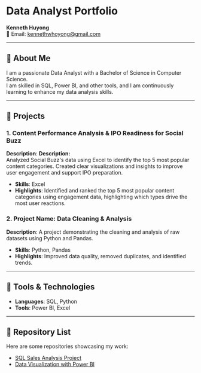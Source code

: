 # Data Analyst Portfolio

**Kenneth Huyong**  
📧 Email: [kennethwhoyong@gmail.com](mailto:kennethwhoyong@gmail.com)  

---

## 📘 About Me  
I am a passionate Data Analyst with a Bachelor of Science in Computer Science.  
I am skilled in SQL, Power BI, and other tools, and I am continuously learning to enhance my data analysis skills.  

---

## 🎯 Projects  

### 1. Content Performance Analysis & IPO Readiness for Social Buzz  
**Description**: **Description:**  
Analyzed Social Buzz's data using Excel to identify the top 5 most popular content categories. Created clear visualizations and insights to improve user engagement and support IPO preparation.
- **Skills**: Excel  
- **Highlights**: Identified and ranked the top 5 most popular content categories using engagement data, highlighting which types drive the most user reactions.

### 2. Project Name: **Data Cleaning & Analysis**  
**Description**: A project demonstrating the cleaning and analysis of raw datasets using Python and Pandas.  
- **Skills**: Python, Pandas  
- **Highlights**: Improved data quality, removed duplicates, and identified trends.  

---

## 🔧 Tools & Technologies  
- **Languages**: SQL, Python  
- **Tools**: Power BI, Excel

---

## 📂 Repository List  
Here are some repositories showcasing my work:  
- [SQL Sales Analysis Project](#)  
- [Data Visualization with Power BI](#)  
